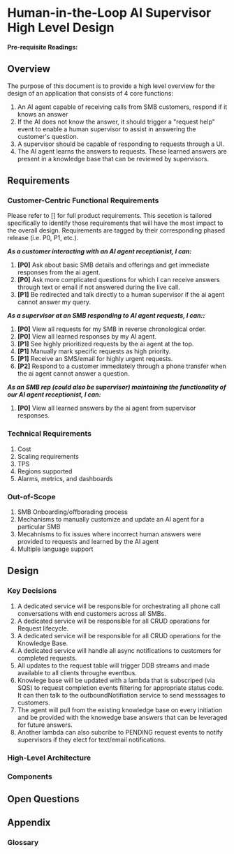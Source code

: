 # Human-in-the-Loop AI Supervisor High Level Design

**Pre-requisite Readings:**

## Overview

The purpose of this document is to provide a high level overview for the design
of an application that consists of 4 core functions:

1. An AI agent capable of receiving calls from SMB customers, respond if it
   knows an answer
1. If the AI does not know the answer, it should trigger a "request help" 
   event to enable a human supervisor to assist in answering the customer's
   question.
1. A supervisor should be capable of responding to requests through a UI.
1. The AI agent learns the answers to requests. These learned answers are
   present in a knowledge base that can be reviewed by supervisors.

## Requirements

### Customer-Centric Functional Requirements

Please refer to [] for full product requirements. This secetion is tailored
specifically to identify those requirements that will have the most impact to
the overall design. Requirements are tagged by their corresponding phased
release (i.e. P0, P1, etc.).

***As a customer interacting with an AI agent receptionist, I can:***

1. **[P0]** Ask about basic SMB details and offerings and get immediate
   responses from the ai agent.
1. **[P0]** Ask more complicated questions for which I can receive answers
   through text or email if not answered during the live call.
1. **[P1]** Be redirected and talk directly to a human supervisor if the ai
   agent cannot answer my query.

***As a supervisor at an SMB responding to AI agent requests, I can::***

1. **[P0]** View all requests for my SMB in reverse chronological
   order.
1. **[P0]** View all learned responses by my AI agent.
1. **[P1]** See highly prioritized requests by the ai agent at the top.
1. **[P1]** Manually mark specific requests as high priority.
1. **[P1]** Receive an SMS/email for highly urgent requests.
1. **[P2]** Respond to a customer immediately through a phone transfer
   when the ai agent cannot answer a question.

***As an SMB rep (could also be supervisor)  maintaining the functionality of 
our AI agent receptionist, I can:***

1. **[P0]** View all learned answers by the ai agent from supervisor
   responses.

### Technical Requirements

1. Cost
1. Scaling requirements
1. TPS
1. Regions supported
1. Alarms, metrics, and dashboards

### Out-of-Scope

1. SMB Onboarding/offborading process
1. Mechanisms to manually customize and update an AI agent for a particular SMB
1. Mecahnisms to fix issues where incorrect human answers were provided to
   requests and learned by the AI agent
1. Multiple language support

## Design

### Key Decisions

1. A dedicated service will be responsible for orchestrating all phone call
   conversations with end customers across all SMBs.
1. A dedicated service will be responsible for all CRUD operations for Request
   lifecycle.
1. A dedicated service will be responsible for all CRUD operations for the
   Knowledge Base.
1. A dedicated service will handle all async notifications to customers for 
   completed requests.
1. All updates to the request table will trigger DDB streams and made available
   to all clients throughe eventbus.
1. Knowlege base will be updated with a lambda that is subscriped (via SQS) to
   request completion events filtering for appropriate status code. It can then
   talk to the outboundNotifiation service to send messsages to customers.
1. The agent will pull from the existing knowledge base on every initiation and
   be provided with the knowedge base answers that can be leveraged for future
   answers.
1. Another lambda can also subcribe to PENDING request events to notify
   supervisors if they elect for text/email notifications.

### High-Level Architecture

### Components


## Open Questions



## Appendix

### Glossary
